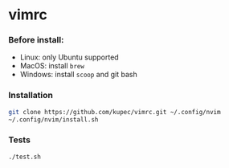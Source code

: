 # vimrc #

### Before install:

- Linux: only Ubuntu supported
- MacOS: install `brew`
- Windows: install `scoop` and git bash

### Installation

```bash
git clone https://github.com/kupec/vimrc.git ~/.config/nvim
~/.config/nvim/install.sh
```

### Tests

```bash
./test.sh
```
